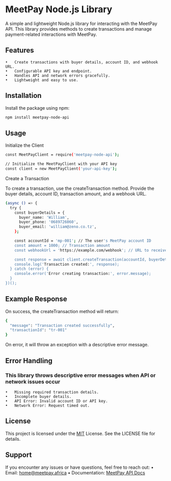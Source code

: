 # MeetPay Node.js Library

A simple and lightweight Node.js library for interacting with the MeetPay API. This library provides methods to create transactions and manage payment-related interactions with MeetPay.

## Features
	•	Create transactions with buyer details, account ID, and webhook URL.
	•	Configurable API key and endpoint.
	•	Handles API and network errors gracefully.
	•	Lightweight and easy to use.


## Installation

Install the package using npm:
```bash
npm install meetpay-node-api
```
## Usage

Initialize the Client
```bash
const MeetPayClient = require('meetpay-node-api');

// Initialize the MeetPayClient with your API key
const client = new MeetPayClient('your-api-key');
```

Create a Transaction

To create a transaction, use the createTransaction method. Provide the buyer details, account ID, transaction amount, and a webhook URL.

```bash
(async () => {
  try {
    const buyerDetails = {
      buyer_name: 'William',
      buyer_phone: '0689726060',
      buyer_email: 'william@zeno.co.tz',
    };

    const accountId = 'mp-001'; // The user's MeetPay account ID
    const amount = 1000; // Transaction amount
    const webhookUrl = 'https://example.com/webhook'; // URL to receive transaction updates

    const response = await client.createTransaction(accountId, buyerDetails, amount, webhookUrl);
    console.log('Transaction created:', response);
  } catch (error) {
    console.error('Error creating transaction:', error.message);
  }
})();
```
## Example Response
On success, the createTransaction method will return:
```bash
{
  "message": "Transaction created successfully",
  "transactionId": "tr-001"
}
```
On error, it will throw an exception with a descriptive error message.

## Error Handling

### This library throws descriptive error messages when API or network issues occur
	•	Missing required transaction details.
	•	Incomplete buyer details.
	•	API Error: Invalid account ID or API key.
	•	Network Error: Request timed out.


## License

This project is licensed under the [MIT](https://choosealicense.com/licenses/mit/) License. See the LICENSE file for details.

## Support

 If you encounter any issues or have questions, feel free to reach out:
	•	Email: home@meetpay.africa
	•	Documentation: [MeetPay API Docs](https://meetpay.africa/documentation)

